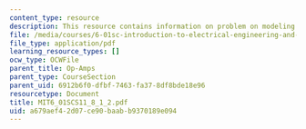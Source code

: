 ```yaml
---
content_type: resource
description: This resource contains information on problem on modeling resistors.
file: /media/courses/6-01sc-introduction-to-electrical-engineering-and-computer-science-i-spring-2011/a679aef42d07ce90baabb9370189e094_MIT6_01SCS11_8_1_2.pdf
file_type: application/pdf
learning_resource_types: []
ocw_type: OCWFile
parent_title: Op-Amps
parent_type: CourseSection
parent_uid: 6912b6f0-dfbf-7463-fa37-8df8bde18e96
resourcetype: Document
title: MIT6_01SCS11_8_1_2.pdf
uid: a679aef4-2d07-ce90-baab-b9370189e094
---
```

